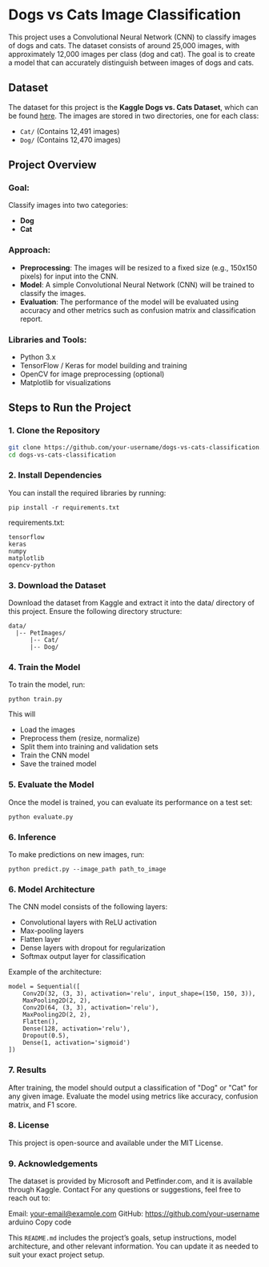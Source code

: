 # Dogs vs Cats Image Classification

This project uses a Convolutional Neural Network (CNN) to classify images of dogs and cats. The dataset consists of around 25,000 images, with approximately 12,000 images per class (dog and cat). The goal is to create a model that can accurately distinguish between images of dogs and cats.

## Dataset

The dataset for this project is the **Kaggle Dogs vs. Cats Dataset**, which can be found [here](https://www.kaggle.com/datasets/karakaggle/kaggle-cat-vs-dog-dataset). The images are stored in two directories, one for each class:
- `Cat/` (Contains 12,491 images)
- `Dog/` (Contains 12,470 images)

## Project Overview

### Goal:
Classify images into two categories:
- **Dog**
- **Cat**

### Approach:
- **Preprocessing**: The images will be resized to a fixed size (e.g., 150x150 pixels) for input into the CNN.
- **Model**: A simple Convolutional Neural Network (CNN) will be trained to classify the images.
- **Evaluation**: The performance of the model will be evaluated using accuracy and other metrics such as confusion matrix and classification report.

### Libraries and Tools:
- Python 3.x
- TensorFlow / Keras for model building and training
- OpenCV for image preprocessing (optional)
- Matplotlib for visualizations

## Steps to Run the Project

### 1. Clone the Repository
```bash
git clone https://github.com/your-username/dogs-vs-cats-classification.git
cd dogs-vs-cats-classification
```
### 2. Install Dependencies
You can install the required libraries by running:
```
pip install -r requirements.txt
```
requirements.txt:
```
tensorflow
keras
numpy
matplotlib
opencv-python
```
### 3. Download the Dataset
Download the dataset from Kaggle and extract it into the data/ directory of this project. Ensure the following directory structure:
```
data/
  |-- PetImages/
      |-- Cat/
      |-- Dog/
```
### 4. Train the Model
To train the model, run:
```
python train.py
```

This will
- Load the images
- Preprocess them (resize, normalize)
- Split them into training and validation sets
- Train the CNN model
- Save the trained model

### 5. Evaluate the Model
Once the model is trained, you can evaluate its performance on a test set:
```
python evaluate.py
```

### 6. Inference
To make predictions on new images, run:
```
python predict.py --image_path path_to_image
```

### 6. Model Architecture
The CNN model consists of the following layers:
- Convolutional layers with ReLU activation
- Max-pooling layers
- Flatten layer
- Dense layers with dropout for regularization
- Softmax output layer for classification

Example of the architecture:
```
model = Sequential([
    Conv2D(32, (3, 3), activation='relu', input_shape=(150, 150, 3)),
    MaxPooling2D(2, 2),
    Conv2D(64, (3, 3), activation='relu'),
    MaxPooling2D(2, 2),
    Flatten(),
    Dense(128, activation='relu'),
    Dropout(0.5),
    Dense(1, activation='sigmoid')
])
```

### 7. Results
After training, the model should output a classification of "Dog" or "Cat" for any given image. Evaluate the model using metrics like accuracy, confusion matrix, and F1 score.

### 8. License
This project is open-source and available under the MIT License.

### 9. Acknowledgements
The dataset is provided by Microsoft and Petfinder.com, and it is available through Kaggle.
Contact
For any questions or suggestions, feel free to reach out to:

Email: your-email@example.com
GitHub: https://github.com/your-username
arduino
Copy code

This `README.md` includes the project’s goals, setup instructions, model architecture, and other relevant information. You can update it as needed to suit your exact project setup.






